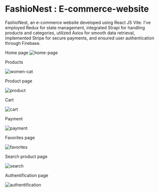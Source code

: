 # FashioNest : E-commerce-website

FashioNest, an e-commerce website developed using React JS Vite. I've employed Redux for state management, integrated Strapi for handling products and categories, utilized Axios for smooth data retrieval, implemented Stripe for secure payments, and ensured user authentication through Firebase.

Home page
![home-page](https://github.com/Iulia2191/E-commerce-website/assets/125976840/ba044eec-001c-45b7-ab60-cdbde0c551f1)



Products

![women-cat](https://github.com/Iulia2191/E-commerce-website/assets/125976840/dacdf234-2ee3-4de8-b4b7-b4b834d1bd20)


Product page

![product](https://github.com/Iulia2191/E-commerce-website/assets/125976840/96d827f4-515e-4588-8ffc-0462e0641bba)


Cart

![cart](https://github.com/Iulia2191/E-commerce-website/assets/125976840/263d8d56-b04f-4281-82c0-aac09a0c298e)


Payment

![payment](https://github.com/Iulia2191/E-commerce-website/assets/125976840/882fb1bb-773b-456b-bab7-8418aee589bd)


Favorites page

![favorites](https://github.com/Iulia2191/E-commerce-website/assets/125976840/91254f28-6860-4075-adab-82f8ba6358d3)


Search product page

![search](https://github.com/Iulia2191/E-commerce-website/assets/125976840/813a0f81-090d-40b1-87c0-537efca2483a)


Authentification page

![authentification](https://github.com/Iulia2191/E-commerce-website/assets/125976840/1f60ad70-f18b-463a-a9bd-04d0673b648e)






